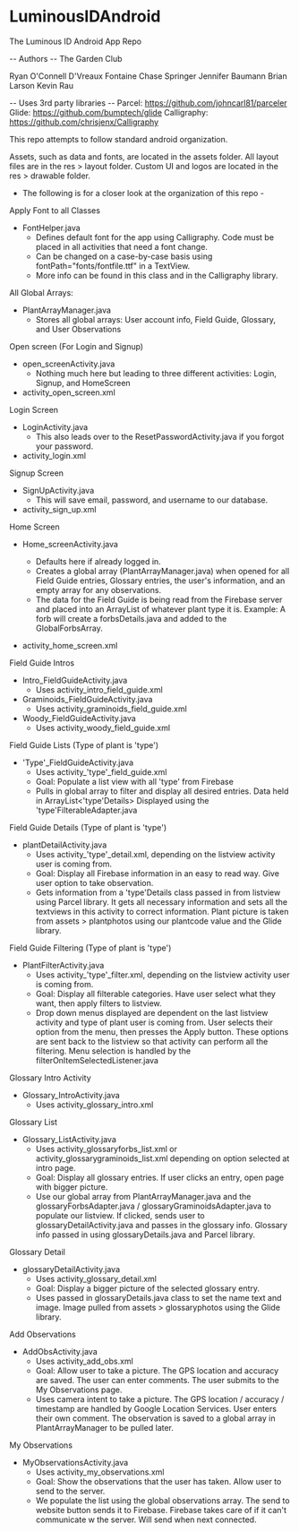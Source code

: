 # LuminousIDAndroid
The Luminous ID Android App Repo

-- Authors --
The Garden Club

Ryan O'Connell
D'Vreaux Fontaine
Chase Springer
Jennifer Baumann
Brian Larson
Kevin Rau

-- Uses 3rd party libraries --
Parcel: https://github.com/johncarl81/parceler
Glide: https://github.com/bumptech/glide
Calligraphy: https://github.com/chrisjenx/Calligraphy

This repo attempts to follow standard android organization.

Assets, such as data and fonts, are located in the assets folder.
All layout files are in the res > layout folder.
Custom UI and logos are located in the res > drawable folder.

- The following is for a closer look at the organization of this repo -

Apply Font to all Classes
- FontHelper.java
    - Defines default font for the app using Calligraphy. Code must be placed in all activities that need a font change.
    - Can be changed on a case-by-case basis using fontPath="fonts/fontfile.ttf" in a TextView.
    - More info can be found in this class and in the Calligraphy library.

All Global Arrays:
- PlantArrayManager.java
    - Stores all global arrays: User account info, Field Guide, Glossary, and User Observations

Open screen (For Login and Signup)
- open_screenActivity.java
    - Nothing much here but leading to three different activities: Login, Signup, and HomeScreen
- activity_open_screen.xml

Login Screen
- LoginActivity.java
    - This also leads over to the ResetPasswordActivity.java if you forgot your password.
- activity_login.xml

Signup Screen
- SignUpActivity.java
    - This will save email, password, and username to our database.
- activity_sign_up.xml

Home Screen
- Home_screenActivity.java
    - Defaults here if already logged in.
    - Creates a global array (PlantArrayManager.java) when opened for all Field Guide entries, Glossary entries, the
      user's information, and an empty array for any observations.
    - The data for the Field Guide is being read from the Firebase server and placed into an ArrayList of whatever plant type
      it is. Example: A forb will create a forbsDetails.java and added to the GlobalForbsArray.

- activity_home_screen.xml

Field Guide Intros
- Intro_FieldGuideActivity.java
    - Uses activity_intro_field_guide.xml
- Graminoids_FieldGuideActivity.java
    - Uses activity_graminoids_field_guide.xml
- Woody_FieldGuideActivity.java
    - Uses activity_woody_field_guide.xml

Field Guide Lists (Type of plant is 'type')
- 'Type'_FieldGuideActivity.java
    - Uses activity_'type'_field_guide.xml
    - Goal: Populate a list view with all 'type' from Firebase
    - Pulls in global array to filter and display all desired entries.
        Data held in ArrayList<'type'Details>
        Displayed using the 'type'FilterableAdapter.java

Field Guide Details (Type of plant is 'type')
- plantDetailActivity.java
    - Uses activity_'type'_detail.xml, depending on the listview activity user is coming from.
    - Goal: Display all Firebase information in an easy to read way. Give user option to take observation.
    - Gets information from a 'type'Details class passed in from listview using Parcel library.
        It gets all necessary information and sets all the textviews in this activity to correct information.
        Plant picture is taken from assets > plantphotos using our plantcode value and the Glide library.

Field Guide Filtering (Type of plant is 'type')
- PlantFilterActivity.java
    - Uses activity_'type'_filter.xml, depending on the listview activity user is coming from.
    - Goal: Display all filterable categories. Have user select what they want, then apply filters to listview.
    - Drop down menus displayed are dependent on the last listview activity and type of plant user is coming from.
        User selects their option from the menu, then presses the Apply button. These options are sent back to the listview
            so that activity can perform all the filtering. Menu selection is handled by the filterOnItemSelectedListener.java

Glossary Intro Activity
- Glossary_IntroActivity.java
    - Uses activity_glossary_intro.xml

Glossary List
- Glossary_ListActivity.java
    - Uses activity_glossaryforbs_list.xml or activity_glossarygraminoids_list.xml depending on option selected at intro page.
    - Goal: Display all glossary entries. If user clicks an entry, open page with bigger picture.
    - Use our global array from PlantArrayManager.java and the glossaryForbsAdapter.java / glossaryGraminoidsAdapter.java
        to populate our listview. If clicked, sends user to glossaryDetailActivity.java and passes in the glossary info.
        Glossary info passed in using glossaryDetails.java and Parcel library.

Glossary Detail
- glossaryDetailActivity.java
    - Uses activity_glossary_detail.xml
    - Goal: Display a bigger picture of the selected glossary entry.
    - Uses passed in glossaryDetails.java class to set the name text and image.
        Image pulled from assets > glossaryphotos using the Glide library.

Add Observations
- AddObsActivity.java
    - Uses activity_add_obs.xml
    - Goal: Allow user to take a picture. The GPS location and accuracy are saved. The user can enter comments.
        The user submits to the My Observations page.
    - Uses camera intent to take a picture. The GPS location / accuracy / timestamp are handled by Google Location Services.
        User enters their own comment. The observation is saved to a global array in PlantArrayManager to be pulled later.

My Observations
- MyObservationsActivity.java
    - Uses activity_my_observations.xml
    - Goal: Show the observations that the user has taken. Allow user to send to the server.
    - We populate the list using the global observations array. The send to website button sends it to Firebase.
        Firebase takes care of if it can't communicate w the server. Will send when next connected.


